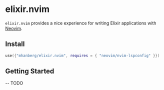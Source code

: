 # elixir.nvim

`elixir.nvim` provides a nice experience for writing Elixir applications with [Neovim](https://github.com/neovim/neovim).

## Install

```lua
use({"mhanberg/elixir.nvim", requires = { "neovim/nvim-lspconfig" }})
```

## Getting Started

-- TODO
